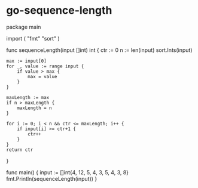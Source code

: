# go-sequence-length

package main

import (
	"fmt"
	"sort"
)

func sequenceLength(input []int) int {
	ctr := 0
	n := len(input)
	sort.Ints(input)

	max := input[0]
	for _, value := range input {
		if value > max {
			max = value
		}
	}

	maxLength := max
	if n > maxLength {
		maxLength = n
	}

	for i := 0; i < n && ctr <= maxLength; i++ {
		if input[i] >= ctr+1 {
			ctr++
		}
	}
	return ctr
}

func main() {
	input := []int{4, 12, 5, 4, 3, 5, 4, 3, 8}
	fmt.Println(sequenceLength(input))
}
